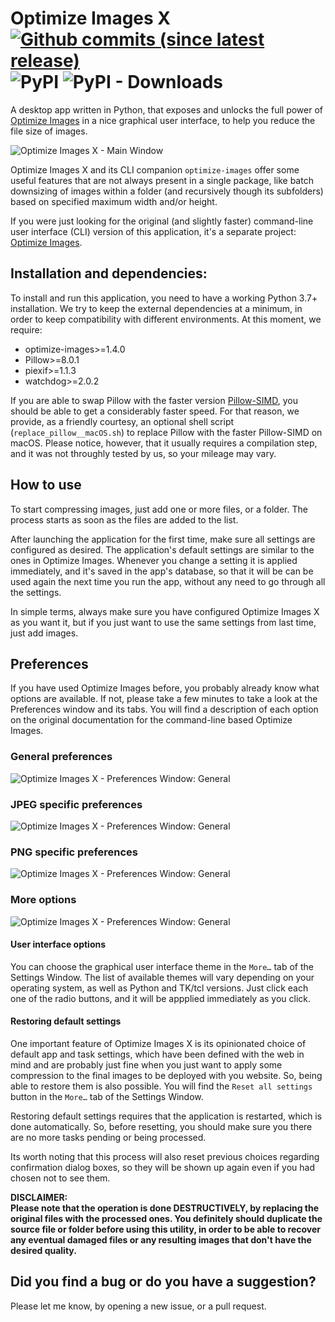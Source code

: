 # Optimize Images X [![Github commits (since latest release)](https://img.shields.io/github/commits-since/victordomingos/optimize-images-x/latest.svg)](https://github.com/victordomingos/optimize-images-x) ![PyPI](https://img.shields.io/pypi/v/optimize-images-x) ![PyPI - Downloads](https://img.shields.io/pypi/dm/optimize-images-x)
A desktop app written in Python, that exposes and unlocks the full power of 
[Optimize Images](https://github.com/victordomingos/optimize-images) in a nice 
graphical user interface, to help you reduce the file size of images.

![Optimize Images X - Main Window](https://github.com/victordomingos/optimize-images-x/blob/main/screenshots/optimize-images-x_main-window.png?raw=true)

Optimize Images X and its CLI companion `optimize-images` offer some useful 
features that are not always present in a single package, like batch downsizing 
of images within a folder (and recursively though its 
subfolders) based on specified maximum width and/or height.

If you were just looking for the original (and slightly faster) command-line 
user interface (CLI) version of this application, it's a separate project: 
[Optimize Images](https://github.com/victordomingos/optimize-images). 

## Installation and dependencies:

To install and run this application, you need to have a working
Python 3.7+ installation. We try to keep the external dependencies at a minimum, 
in order to keep compatibility with different  environments. At this moment, we 
require:

  - optimize-images>=1.4.0
  - Pillow>=8.0.1
  - piexif>=1.1.3
  - watchdog>=2.0.2
  

If you are able to swap Pillow with the faster version 
[Pillow-SIMD](https://github.com/uploadcare/pillow-simd), you should be able
to get a considerably faster speed. For that reason, we provide, as a 
friendly courtesy, an optional shell script (`replace_pillow__macOS.sh`) to 
replace Pillow with the faster Pillow-SIMD on macOS. Please notice, however, 
that it usually requires a compilation step, and it was not throughly tested 
by us, so your mileage may vary.


## How to use

To start compressing images, just add one or more files, or a folder. The 
process starts as soon as the files are added to the list.

After launching the application for the first time, make sure all settings are 
configured as desired. The application's default settings are similar to the 
ones in Optimize Images. Whenever you change a setting it is applied 
immediately, and it's saved in the app's database, so that it will be can be 
used again the next time you run the app, without any need to go through all the 
settings. 

In simple terms, always make sure you have configured Optimize Images X as you 
want it, but if you just want to use the same settings from last time, just add 
images.

## Preferences

If you have used Optimize Images before, you probably already know what options 
are available. If not, please take a few minutes to take a look at the 
Preferences window and its tabs. You will find a description of each option on 
the original documentation for the command-line based Optimize Images. 

### General preferences
![Optimize Images X - Preferences Window: General](https://github.com/victordomingos/optimize-images-x/raw/main/screenshots/optimize-images-x_prefs_general.png)

### JPEG specific preferences
![Optimize Images X - Preferences Window: General](https://github.com/victordomingos/optimize-images-x/raw/main/screenshots/optimize-images-x_prefs_jpeg.png)

### PNG specific preferences
![Optimize Images X - Preferences Window: General](https://github.com/victordomingos/optimize-images-x/raw/main/screenshots/optimize-images-x_prefs_png.png)


### More options
![Optimize Images X - Preferences Window: General](https://github.com/victordomingos/optimize-images-x/raw/main/screenshots/optimize-images-x_prefs_more.png)


#### User interface options

You can choose the graphical user interface theme in the `More…` tab of the 
Settings Window. The list of available themes will vary depending on your 
operating system, as well as Python and TK/tcl versions. Just click each one of 
the radio buttons, and it will be appplied immediately as you click.


#### Restoring default settings

One important feature of Optimize Images X is its opinionated choice of default 
app and task settings, which have been defined with the web in mind and are 
probably just fine when you just want to apply some compression to the final 
images to be deployed with you website. So, being able to restore them is also 
possible. You will find the `Reset all settings` button in the `More…` tab of 
the Settings Window. 

Restoring default settings requires that the application is restarted, which is 
done automatically. So, before resetting, you should make sure you there are no 
more tasks pending or being processed.

Its worth noting that this process will also reset previous choices regarding 
confirmation dialog boxes, so they will be shown up again even if you had chosen 
not to see them.

**DISCLAIMER:  
Please note that the operation is done DESTRUCTIVELY, by replacing the
original files with the processed ones. You definitely should duplicate the
source file or folder before using this utility, in order to be able to
recover any eventual damaged files or any resulting images that don't have the
desired quality.**
  
  
## Did you find a bug or do you have a suggestion?

Please let me know, by opening a new issue, or a pull request.
